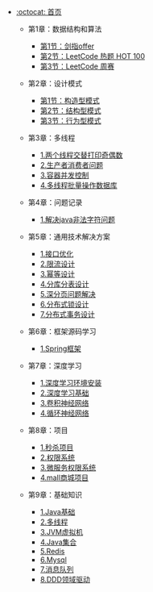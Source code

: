 - [:octocat: 首页](/README)

   - 第1章：数据结构和算法
       - [第1节：剑指offer](/md/idea-plugin/algorithm/剑指offer.md)
       - [第2节：LeetCode 热题 HOT 100](/md/idea-plugin/algorithm/力扣热题100.md)
       - [第3节：LeetCode 周赛](/md/idea-plugin/algorithm/周赛.md)
       
   - 第2章：设计模式
       - [第1节：构造型模式](/md/idea-plugin/designpatterns/第1节：构造型模式.md)
       - [第2节：结构型模式](/md/idea-plugin/designpatterns/第2节：结构型模式.md)
       - [第3节：行为型模式](/md/idea-plugin/designpatterns/第3节：行为型模式.md)
       
   - 第3章：多线程
       - [1.两个线程交替打印奇偶数](/md/idea-plugin/multithread/1.两个线程交替打印奇偶数.md)
       - [2.生产者消费者问题](/md/idea-plugin/multithread/2.生产者消费者问题.md)
       - [3.容器并发控制](/md/idea-plugin/multithread/3.容器并发控制.md)
       - [4.多线程批量操作数据库](/md/idea-plugin/multithread/4.多线程批量操作数据库.md)
        
   - 第4章：问题记录
       - [1.解决java非法字符问题](/md/idea-plugin/question/1.解决java非法字符问题.md)
       
   - 第5章：通用技术解决方案
       - [1.接口优化](/md/idea-plugin/solution/interface-optimization/1.接口优化.md)
       - [2.限流设计](/md/idea-plugin/solution/limiter-design/2.限流设计.md)
       - [3.幂等设计](/md/idea-plugin/solution/idempotent-design/3.幂等设计.md)
       - [4.分库分表设计](/md/idea-plugin/solution/sub-database-and-sub-table-design/4.分库分表设计.md)
       - [5.深分页问题解决](/md/idea-plugin/solution/5.深分页问题解决.md)
       - [6.分布式锁设计](/md/idea-plugin/solution/distribute-lock-design/6.分布式锁设计.md)
       - [7.分布式事务设计](/md/idea-plugin/solution/7.分布式事务设计.md)
       
   - 第6章：框架源码学习
       - [1.Spring框架](/md/idea-plugin/source-code/Spring框架.md)
       
   - 第7章：深度学习
       - [1.深度学习环境安装](/md/idea-plugin/deep-learning/1.深度学习环境安装.md)
       - [2.深度学习基础](/md/idea-plugin/deep-learning/2.深度学习基础.md)    
       - [3.卷积神经网络](/md/idea-plugin/deep-learning/3.卷积神经网络.md)  
       - [4.循环神经网络](/md/idea-plugin/deep-learning/4.循环神经网络.md) 
       
   - 第8章：项目
       - [1.秒杀项目](/md/idea-plugin/project/1.秒杀项目.md)
       - [2.权限系统](/md/idea-plugin/project/2.权限系统.md)
       - [3.微服务权限系统](/md/idea-plugin/project/3.微服务权限系统.md)
       - [4.mall商城项目](/md/idea-plugin/project/4.mall商城项目.md)
       
   - 第9章：基础知识
       - [1.Java基础](/md/idea-plugin/basic-knowledge/1.Java基础.md)
       - [2.多线程](/md/idea-plugin/basic-knowledge/2.多线程.md)
       - [3.JVM虚拟机](/md/idea-plugin/basic-knowledge/3.JVM虚拟机.md)
       - [4.Java集合](/md/idea-plugin/basic-knowledge/4.Java集合.md)
       - [5.Redis](/md/idea-plugin/basic-knowledge/5.Redis.md)
       - [6.Mysql](/md/idea-plugin/basic-knowledge/6.Mysql.md)
       - [7.消息队列](/md/idea-plugin/basic-knowledge/7.消息队列.md)
       - [8.DDD领域驱动](/md/idea-plugin/basic-knowledge/8.DDD领域驱动.md)
  

       
